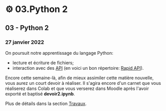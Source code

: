 # ⚙ 03.Python 2

## 03 - Python 2

### 27 janvier 2022

On poursuit notre apprentissage du langage Python:

* lecture et écriture de fichiers;
* interaction avec des [API](https://fr.wikipedia.org/wiki/Interface\_de\_programmation) (en voici un bon répertoire: [Rapid API](https://rapidapi.com)).

Encore cette semaine-là, afin de mieux assimiler cette matière nouvelle, vous aurez un court devoir à réaliser. Il s'agira encore d'un carnet que vous réaliserez dans Colab et que vous verserez dans Moodle après l'avoir exporté et baptisé **devoir2.ipynb**.

Plus de détails dans la section [Travaux](../travaux/travaux.md#devoir-2).
